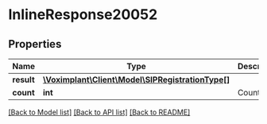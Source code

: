 # InlineResponse20052

## Properties
Name | Type | Description | Notes
------------ | ------------- | ------------- | -------------
**result** | [**\Voximplant\Client\Model\SIPRegistrationType[]**](SIPRegistrationType.md) |  | [optional] 
**count** | **int** | Count rows | [optional] 

[[Back to Model list]](../README.md#documentation-for-models) [[Back to API list]](../README.md#documentation-for-api-endpoints) [[Back to README]](../README.md)


